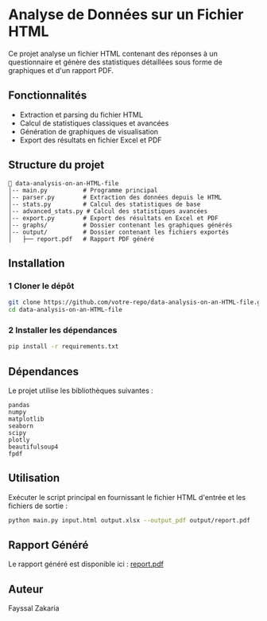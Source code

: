 # Analyse de Données sur un Fichier HTML

Ce projet analyse un fichier HTML contenant des réponses à un questionnaire et génère des statistiques détaillées sous forme de graphiques et d'un rapport PDF.

##  Fonctionnalités
- Extraction et parsing du fichier HTML
- Calcul de statistiques classiques et avancées
- Génération de graphiques de visualisation
- Export des résultats en fichier Excel et PDF

##  Structure du projet
```
📁 data-analysis-on-an-HTML-file
│-- main.py          # Programme principal
│-- parser.py        # Extraction des données depuis le HTML
│-- stats.py         # Calcul des statistiques de base
│-- advanced_stats.py # Calcul des statistiques avancées
│-- export.py        # Export des résultats en Excel et PDF
│-- graphs/          # Dossier contenant les graphiques générés
│-- output/          # Dossier contenant les fichiers exportés
│   ├── report.pdf   # Rapport PDF généré
```

##  Installation
### 1 Cloner le dépôt
```bash
git clone https://github.com/votre-repo/data-analysis-on-an-HTML-file.git
cd data-analysis-on-an-HTML-file
```
### 2 Installer les dépendances
```bash
pip install -r requirements.txt
```

##  Dépendances
Le projet utilise les bibliothèques suivantes :
```
pandas
numpy
matplotlib
seaborn
scipy
plotly
beautifulsoup4
fpdf
```

##   Utilisation
Exécuter le script principal en fournissant le fichier HTML d'entrée et les fichiers de sortie :
```bash
python main.py input.html output.xlsx --output_pdf output/report.pdf
```

##   Rapport Généré

Le rapport généré est disponible ici : [report.pdf](report.pdf)

##   Auteur
Fayssal Zakaria
